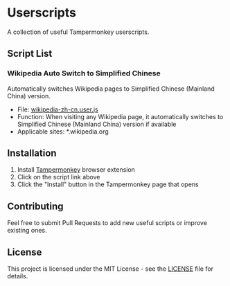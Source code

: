 # Userscripts

A collection of useful Tampermonkey userscripts.

## Script List

### Wikipedia Auto Switch to Simplified Chinese

Automatically switches Wikipedia pages to Simplified Chinese (Mainland China) version.

- File: [wikipedia-zh-cn.user.js](wikipedia-zh-cn.user.js)
- Function: When visiting any Wikipedia page, it automatically switches to Simplified Chinese (Mainland China) version if available
- Applicable sites: *.wikipedia.org

## Installation

1. Install [Tampermonkey](https://www.tampermonkey.net/) browser extension
2. Click on the script link above
3. Click the "Install" button in the Tampermonkey page that opens

## Contributing

Feel free to submit Pull Requests to add new useful scripts or improve existing ones.

## License

This project is licensed under the MIT License - see the [LICENSE](LICENSE) file for details.
